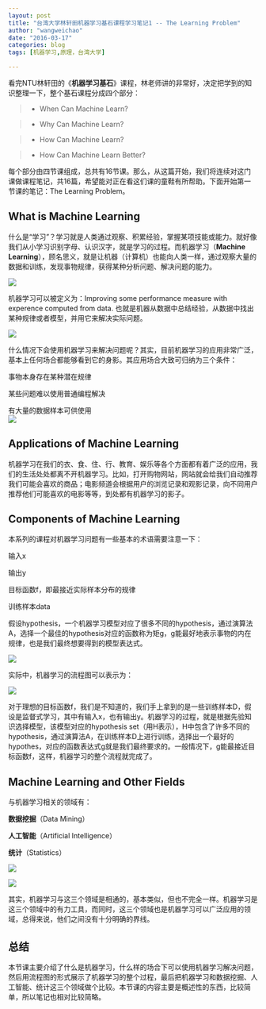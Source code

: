 ```yaml
---
layout: post
title: "台湾大学林轩田机器学习基石课程学习笔记1 -- The Learning Problem"
author: "wangweichao"
date: "2016-03-17"
categories: blog
tags: [机器学习,原理，台湾大学]

---
```


看完NTU林轩田的《**机器学习基石**》课程，林老师讲的非常好，决定把学到的知识整理一下，整个基石课程分成四个部分：

>* When Can Machine Learn?

>* Why Can Machine Learn?

>* How Can Machine Learn?

>* How Can Machine Learn Better?

每个部分由四节课组成，总共有16节课。那么，从这篇开始，我们将连续对这门课做课程笔记，共16篇，希望能对正在看这们课的童鞋有所帮助。下面开始第一节课的笔记：The Learning Problem。

## What is Machine Learning ##

什么是“学习”？学习就是人类通过观察、积累经验，掌握某项技能或能力。就好像我们从小学习识别字母、认识汉字，就是学习的过程。而机器学习（**Machine Learning**），顾名思义，就是让机器（计算机）也能向人类一样，通过观察大量的数据和训练，发现事物规律，获得某种分析问题、解决问题的能力。

![](/img/in-post/linxuetian/Lecture-1-The-Learning-Problem/01.png) 

机器学习可以被定义为：Improving some performance measure with experence computed from data. 也就是机器从数据中总结经验，从数据中找出某种规律或者模型，并用它来解决实际问题。

![](/img/in-post/linxuetian/Lecture-1-The-Learning-Problem/02.png) 

什么情况下会使用机器学习来解决问题呢？其实，目前机器学习的应用非常广泛，基本上任何场合都能够看到它的身影。其应用场合大致可归纳为三个条件：

事物本身存在某种潜在规律

某些问题难以使用普通编程解决

有大量的数据样本可供使用  
![](/img/in-post/linxuetian/Lecture-1-The-Learning-Problem/03.png) 


## Applications of Machine Learning


机器学习在我们的衣、食、住、行、教育、娱乐等各个方面都有着广泛的应用，我们的生活处处都离不开机器学习。比如，打开购物网站，网站就会给我们自动推荐我们可能会喜欢的商品；电影频道会根据用户的浏览记录和观影记录，向不同用户推荐他们可能喜欢的电影等等，到处都有机器学习的影子。


## Components of Machine Learning ##


本系列的课程对机器学习问题有一些基本的术语需要注意一下：

输入x

输出y

目标函数f，即最接近实际样本分布的规律

训练样本data

假设hypothesis，一个机器学习模型对应了很多不同的hypothesis，通过演算法A，选择一个最佳的hypothesis对应的函数称为矩g，g能最好地表示事物的内在规律，也是我们最终想要得到的模型表达式。 

![](/img/in-post/linxuetian/Lecture-1-The-Learning-Problem/04.png) 

实际中，机器学习的流程图可以表示为：

![](/img/in-post/linxuetian/Lecture-1-The-Learning-Problem/05.png) 

对于理想的目标函数f，我们是不知道的，我们手上拿到的是一些训练样本D，假设是监督式学习，其中有输入x，也有输出y。机器学习的过程，就是根据先验知识选择模型，该模型对应的hypothesis set（用H表示），H中包含了许多不同的hypothesis，通过演算法A，在训练样本D上进行训练，选择出一个最好的hypothes，对应的函数表达式g就是我们最终要求的。一般情况下，g能最接近目标函数f，这样，机器学习的整个流程就完成了。


## Machine Learning and Other Fields ##


与机器学习相关的领域有：

**数据挖掘**（Data Mining）

**人工智能**（Artificial Intelligence）

**统计**（Statistics）

![](/img/in-post/linxuetian/Lecture-1-The-Learning-Problem/06.png) 

![](/img/in-post/linxuetian/Lecture-1-The-Learning-Problem/07.png) 

其实，机器学习与这三个领域是相通的，基本类似，但也不完全一样。机器学习是这三个领域中的有力工具，而同时，这三个领域也是机器学习可以广泛应用的领域，总得来说，他们之间没有十分明确的界线。


## 总结 ##


本节课主要介绍了什么是机器学习，什么样的场合下可以使用机器学习解决问题，然后用流程图的形式展示了机器学习的整个过程，最后把机器学习和数据挖掘、人工智能、统计这三个领域做个比较。本节课的内容主要是概述性的东西，比较简单，所以笔记也相对比较简略。

